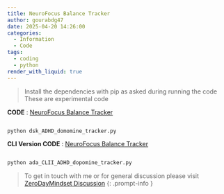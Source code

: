 ```yaml
---
title: NeuroFocus Balance Tracker
author: gourabdg47
date: 2025-04-20 14:26:00
categories:
  - Information
  - Code
tags:
  - coding
  - python
render_with_liquid: true
---
```



>Install the dependencies with pip as asked during running the code
>These are experimental code

  **CODE** : [NeuroFocus Balance Tracker](https://raw.githubusercontent.com/gourabdg47/gourabdg47.github.io/refs/heads/main/assets/code/dsk_ADHD_domomine_tracker.py)


```python

python dsk_ADHD_domomine_tracker.py

```


 **CLI Version CODE** : [NeuroFocus Balance Tracker](https://raw.githubusercontent.com/gourabdg47/gourabdg47.github.io/refs/heads/main/assets/code/ada_CLII_ADHD_dopomine_tracker.py)


```BASH

python ada_CLII_ADHD_dopomine_tracker.py

```


> To get in touch with me or for general discussion please visit [ZeroDayMindset Discussion](https://github.com/orgs/X3N0-G0D/discussions) 
{: .prompt-info }
